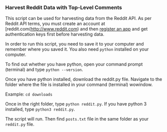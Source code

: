 ### Harvest Reddit Data with Top-Level Comments

This script can be used for harvesting data from the Reddit API. As per Reddit API terms, you must create an account at [reddit.com(http://www.reddit.com) and then [register an app](https://ssl.reddit.com) and get authentication keys first before harvesting data.

In order to run this script, you need to save it to your computer and remember where you saved it. You also need `python` installed on your computer. 

To find out whether you have python, open your command prompt (terminal) and type `python --version`. 


Once you have python installed, download the reddit.py file. Navigate to the folder where the file is installed in your command (terminal) wowindow. 

Example: `cd downloads`

Once in the right folder, type `python reddit.py`. If you have python 3 installed, type `python3 reddit.py`. 

The script will run. Then find `posts.txt` file in the same folder as your `reddit.py` file.
   
